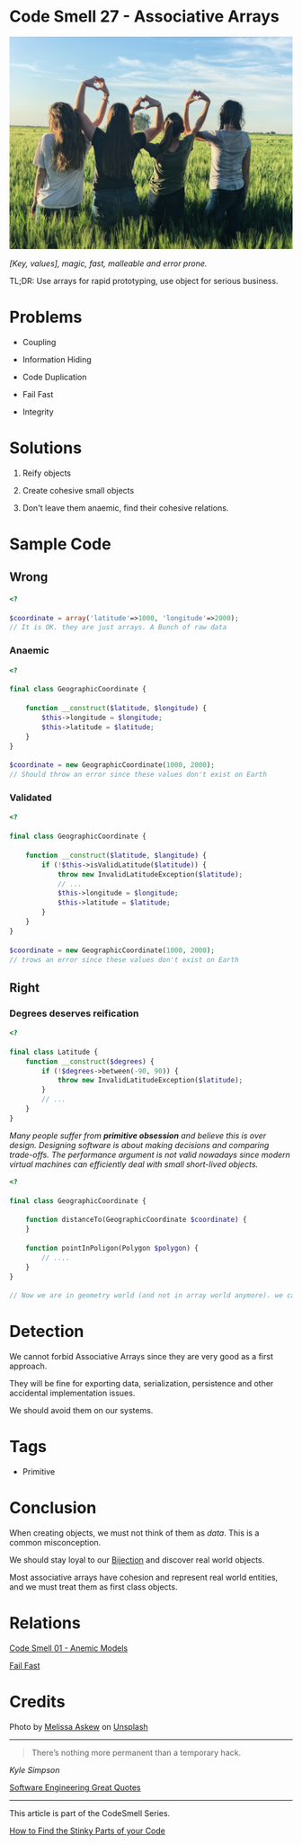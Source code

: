 # Code Smell 27 - Associative Arrays

![Code Smell 27 - Associative Arrays](Code%20Smell%2027%20-%20Associative%20Arrays.jpg)

*[Key, values], magic, fast, malleable and error prone.*

TL;DR: Use arrays for rapid prototyping, use object for serious business.
 
# Problems

- Coupling

- Information Hiding

- Code Duplication

- Fail Fast

- Integrity

# Solutions

1. Reify objects

2. Create cohesive small objects

3. Don't leave them anaemic, find their cohesive relations.

# Sample Code

## Wrong 

[Gist Url]: # (https://gist.github.com/mcsee/ff148550e3d2018c2ee345ea0790e8fc)
```php
<?

$coordinate = array('latitude'=>1000, 'longitude'=>2000); 
// It is OK. they are just arrays. A Bunch of raw data
```

### Anaemic

[Gist Url]: # (https://gist.github.com/mcsee/1ac19d1af240d28a59c01134cd487b7e)
```php
<?

final class GeographicCoordinate {

    function __construct($latitude, $longitude) {
        $this->longitude = $longitude;
        $this->latitude = $latitude;
    }
}

$coordinate = new GeographicCoordinate(1000, 2000);
// Should throw an error since these values don't exist on Earth
```

### Validated

[Gist Url]: # (https://gist.github.com/mcsee/4753e242da21027d2a8e7243de877250)
```php
<?

final class GeographicCoordinate {

    function __construct($latitude, $langitude) {
        if (!$this->isValidLatitude($latitude)) {
            throw new InvalidLatitudeException($latitude);
            // ...
            $this->longitude = $longitude;
            $this->latitude = $latitude;
        }
    }
}

$coordinate = new GeographicCoordinate(1000, 2000);
// trows an error since these values don't exist on Earth
```

## Right

### Degrees deserves reification

[Gist Url]: # (https://gist.github.com/mcsee/33f84258133eb9bafbac1f85532527c6)
```php
<?

final class Latitude {
    function __construct($degrees) {
        if (!$degrees->between(-90, 90)) {
            throw new InvalidLatitudeException($latitude);
        }
        // ...
    }
}
```

*Many people suffer from __primitive obsession__ and believe this is over design. 
Designing software is about making decisions and comparing trade-offs.
The performance argument is not valid nowadays since modern virtual machines can efficiently deal with small short-lived objects.*

[Gist Url]: # (https://gist.github.com/mcsee/9f7c55093672a63ec8c89ca24b9a7277)
```php
<?

final class GeographicCoordinate {

    function distanceTo(GeographicCoordinate $coordinate) {
    }

    function pointInPoligon(Polygon $polygon) {
        // ....
    }
}

// Now we are in geometry world (and not in array world anymore). we can safely do many exciting things.
```

# Detection

We cannot forbid Associative Arrays since they are very good as a first approach.

They will be fine for exporting data, serialization, persistence and other accidental implementation issues.

We should avoid them on our systems.

# Tags

- Primitive

# Conclusion

When creating objects, we must not think of them as *data*. This is a common misconception.

We should stay loyal to our [Bijection](https://github.com/mcsee/Software-Design-Articles/tree/main/Articles/Theory/The%20One%20and%20Only%20Software%20Design%20Principle/readme.md) and discover real world objects.

Most associative arrays have cohesion and represent real world entities, and we must treat them as first class objects.

# Relations

[Code Smell 01 - Anemic Models](https://github.com/mcsee/Software-Design-Articles/tree/main/Articles/Code%20Smells/Code%20Smell%2001%20-%20Anemic%20Models/readme.md)

[Fail Fast](https://github.com/mcsee/Software-Design-Articles/tree/main/Articles/Theory/Fail%20Fast/readme.md)

# Credits

Photo by [Melissa Askew](https://unsplash.com/@melissaaskew) on [Unsplash](https://unsplash.com/s/photos/group)

* * *

> There’s nothing more permanent than a temporary hack.

_Kyle Simpson_ 

[Software Engineering Great Quotes](https://github.com/mcsee/Software-Design-Articles/tree/main/Articles/Quotes/Software%20Engineering%20Great%20Quotes/readme.md)

* * *

This article is part of the CodeSmell Series.

[How to Find the Stinky Parts of your Code](https://github.com/mcsee/Software-Design-Articles/tree/main/Articles/Code%20Smells/How%20to%20Find%20the%20Stinky%20parts%20of%20your%20Code/readme.md)
